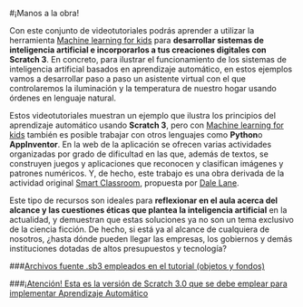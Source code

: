 #¡Manos a la obra!

Con este conjunto de videotutoriales podrás aprender a utilizar la herramienta [Machine learning for kids](https://machinelearningforkids.co.uk/#!/about) para **desarrollar sistemas de inteligencia artificial e incorporarlos a tus creaciones digitales con Scratch 3**. En concreto, para ilustrar el funcionamiento de los sistemas de inteligencia artificial basados en aprendizaje automático, en estos ejemplos vamos a desarrollar paso a paso un asistente virtual con el que controlaremos la iluminación y la temperatura de nuestro hogar usando órdenes en lenguaje natural.

Estos videotutoriales muestran un ejemplo que ilustra los principios del aprendizaje automático usando **Scratch 3**, pero con [Machine learning for kids](https://machinelearningforkids.co.uk/#!/about) también es posible trabajar con otros lenguajes como **Python**o **AppInventor**. En la web de la aplicación se ofrecen varias actividades organizadas por grado de dificultad en las que, además de textos, se construyen juegos y aplicaciones que reconocen y clasifican imágenes y patrones numéricos. Y, de hecho, este trabajo es una obra derivada de la actividad original [Smart Classroom](https://machinelearningforkids.co.uk/#!/worksheets), propuesta por [Dale Lane](http://dalelane.co.uk/).

Este tipo de recursos son ideales para **reflexionar en el aula acerca del alcance y las cuestiones éticas que plantea la inteligencia artificial** en la actualidad, y demuestran que estas soluciones ya no son un tema exclusivo de la ciencia ficción. De hecho, si está ya al alcance de cualquiera de nosotros, ¿hasta dónde pueden llegar las empresas, los gobiernos y demás instituciones dotadas de altos presupuestos y tecnología?

###[Archivos fuente .sb3 empleados en el tutorial (objetos y fondos)](http://code.intef.es/wp-content/uploads/2019/03/RECURSOS-IA-en-el-Aula-con-Scratch.zip)

###[¡Atención! Esta es la versión de Scratch 3.0 que se debe emplear para implementar Aprendizaje Automático](https://machinelearningforkids.co.uk/scratch3/)